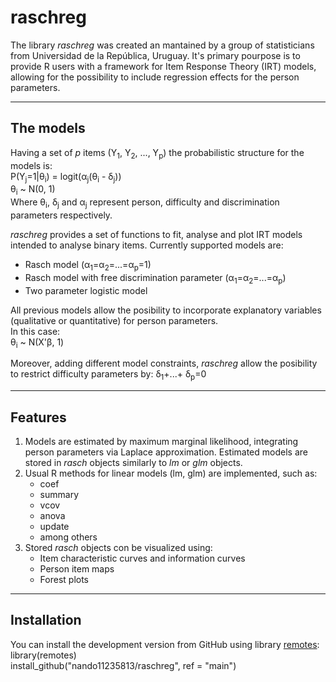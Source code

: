 # raschreg

The library _raschreg_ was created an mantained by a group of statisticians from Universidad de la República, Uruguay. It's primary pourpose is to provide R users with a framework for Item Response Theory (IRT) models, allowing for the possibility to include regression effects for the person parameters.   
***
## The models
Having a set of _p_ items (Y<sub>1</sub>, Y<sub>2</sub>, ..., Y<sub>p</sub>) the probabilistic structure for the models is:   
P(Y<sub>j</sub>=1|&theta;<sub>i</sub>) = logit(&alpha;<sub>j</sub>(&theta;<sub>i</sub> - &delta;<sub>j</sub>))   
&theta;<sub>i</sub> ~ N(0, 1)   
Where &theta;<sub>i</sub>, &delta;<sub>j</sub> and &alpha;<sub>j</sub> represent person, difficulty and discrimination parameters respectively.

_raschreg_ provides a set of functions to fit, analyse and plot IRT models intended to analyse binary items. Currently supported models are:   
* Rasch model (&alpha;<sub>1</sub>=&alpha;<sub>2</sub>=...=&alpha;<sub>p</sub>=1)
* Rasch model with free discrimination parameter (&alpha;<sub>1</sub>=&alpha;<sub>2</sub>=...=&alpha;<sub>p</sub>)
* Two parameter logistic model   

All previous models allow the posibility to incorporate explanatory variables (qualitative or quantitative) for person parameters.   
In this case:   
&theta;<sub>i</sub> ~ N(X'&beta;, 1)   

Moreover, adding different model constraints, _raschreg_ allow the posibility to restrict difficulty parameters by: &delta;<sub>1</sub>+...+ &delta;<sub>p</sub>=0
***
## Features
1. Models are estimated by maximum marginal likelihood, integrating person parameters via Laplace approximation. Estimated models are stored in _rasch_ objects similarly to _lm_ or _glm_ objects.   
2. Usual R methods for linear models (lm, glm) are implemented, such as:   
    * coef
    * summary
    * vcov
    * anova
    * update
    * among others
3. Stored _rasch_ objects con be visualized using:
    * Item characteristic curves and information curves
    * Person item maps
    * Forest plots
***
## Installation
You can install the development version from GitHub using library [remotes](https://cran.r-project.org/web/packages/remotes/index.html):   
library(remotes)   
install_github("nando11235813/raschreg", ref = "main")
